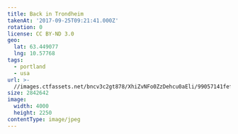 ```yaml
---
title: Back in Trondheim
takenAt: '2017-09-25T09:21:41.000Z'
rotation: 0
license: CC BY-ND 3.0
geo:
  lat: 63.449077
  lng: 10.57768
tags:
  - portland
  - usa
url: >-
  //images.ctfassets.net/bncv3c2gt878/XhiZvNFo0ZzDehcu0aEli/99057141fef3b5cfb427e63517b93ef7/back-in-trondheim_37269488046_o
size: 2842642
image:
  width: 4000
  height: 2250
contentType: image/jpeg
---
```


